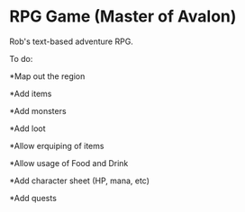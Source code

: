 # RPG Game (Master of Avalon)

Rob's text-based adventure RPG.

To do:

*Map out the region

*Add items

*Add monsters

*Add loot

*Allow erquiping of items

*Allow usage of Food and Drink

*Add character sheet (HP, mana, etc)

*Add quests
